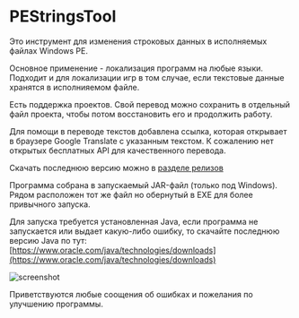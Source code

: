 # PEStringsTool

Это инструмент для изменения строковых данных в исполняемых файлах Windows PE.

Основное применение - локализация программ на любые языки. Подходит и для локализации игр в том случае, если текстовые данные хранятся в исполнияемом файле.

Есть поддержка проектов. Свой перевод можно сохранить в отдельный файл проекта, чтобы потом восстановить его и продолжить работу.

Для помощи в переводе текстов добавлена ссылка, которая открывает в браузере Google Translate с указанным текстом.
К сожалению нет открытых бесплатных API для качественного перевода.

Скачать последнюю версию можно в [разделе релизов](https://github.com/redspirit/PEStringsTool/releases)

Программа собрана в запускаемый JAR-файл (только под Windows). Рядом расположен тот же файл но обернутый в EXE для более привычного запуска.

Для запуска требуется установленная Java, если программа не запускается или выдает какую-либо ошибку, то скачайте последнюю версию Java по тут: [https://www.oracle.com/java/technologies/downloads](https://www.oracle.com/java/technologies/downloads)


![screenshot](https://172709.selcdn.ru/spirit/screenshots/pestringstool.png)

Приветствуются любые соощения об ошибках и пожелания по улучшению программы.
